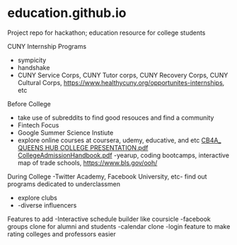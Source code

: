 # education.github.io
Project repo for hackathon; education resource for college students

CUNY Internship Programs
- sympicity
- handshake
- CUNY Service Corps, CUNY Tutor corps, CUNY Recovery Corps, CUNY Cultural Corps, https://www.healthycuny.org/opportunites-internships, etc

Before College
- take use of subreddits to find good resouces and find a community
- Fintech Focus
- Google Summer Science Instiute
- explore online courses at coursera, udemy, educative, and etc
[CB4A_ QUEENS HUB COLLEGE PRESENTATION.pdf](https://github.com/itspetah/education.github.io/files/7110607/CB4A_.QUEENS.HUB.COLLEGE.PRESENTATION.pdf)
[CollegeAdmissionHandbook.pdf](https://github.com/itspetah/education.github.io/files/7110608/CollegeAdmissionHandbook.pdf)
-yearup, coding bootcamps, interactive map of trade schools, https://www.bls.gov/ooh/


During College
-Twitter Academy, Facebook University, etc- find out programs dedicated to underclassmen
- explore clubs
- -diverse influencers

Features to add
-Interactive schedule builder like coursicle
-facebook groups clone for alumni and students
-calendar clone
-login feature to make rating colleges and professors easier

